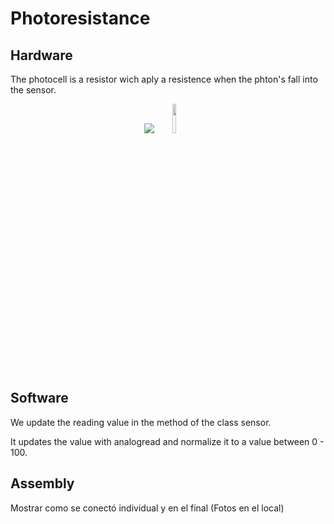# Photoresistance
## Hardware
The photocell is a resistor wich aply a resistence when the phton's fall into the sensor.
<div class="Photoresistence" align="center"> 
<img src="https://github.com/roninAd/Oasis/blob/main/src/sensors/arduino/photoresistance/fig/esquema.png?raw=true" />
<img src="https://github.com/roninAd/Oasis/blob/main/src/sensors/arduino/photoresistance/fig/photoResistence.png?raw=true" height="11%" width="11%"/>
</div>





## Software
We update the reading value in the method of the class sensor.

It updates the value with analogread and normalize it to a value between 0 - 100.

## Assembly
Mostrar como se conectó individual y en el final (Fotos en el local)

